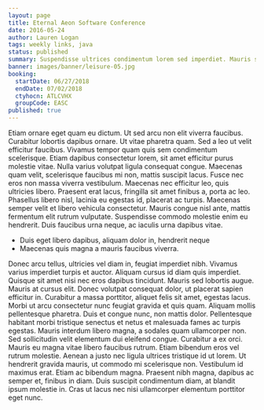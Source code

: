 ```yaml
---
layout: page
title: Eternal Aeon Software Conference
date: 2016-05-24
author: Lauren Logan
tags: weekly links, java
status: published
summary: Suspendisse ultrices condimentum lorem sed imperdiet. Mauris sed.
banner: images/banner/leisure-05.jpg
booking:
  startDate: 06/27/2018
  endDate: 07/02/2018
  ctyhocn: ATLCVHX
  groupCode: EASC
published: true
---
```

Etiam ornare eget quam eu dictum. Ut sed arcu non elit viverra faucibus. Curabitur lobortis dapibus ornare. Ut vitae pharetra quam. Sed a leo ut velit efficitur faucibus. Vivamus tempor quam quis sem condimentum scelerisque. Etiam dapibus consectetur lorem, sit amet efficitur purus molestie vitae. Nulla varius volutpat ligula consequat congue.
Maecenas quam velit, scelerisque faucibus mi non, mattis suscipit lacus. Fusce nec eros non massa viverra vestibulum. Maecenas nec efficitur leo, quis ultricies libero. Praesent erat lacus, fringilla sit amet finibus a, porta ac leo. Phasellus libero nisl, lacinia eu egestas id, placerat ac turpis. Maecenas semper velit et libero vehicula consectetur. Mauris congue nisl ante, mattis fermentum elit rutrum vulputate. Suspendisse commodo molestie enim eu hendrerit. Duis faucibus urna neque, ac iaculis urna dapibus vitae.

* Duis eget libero dapibus, aliquam dolor in, hendrerit neque
* Maecenas quis magna a mauris faucibus viverra.

Donec arcu tellus, ultricies vel diam in, feugiat imperdiet nibh. Vivamus varius imperdiet turpis et auctor. Aliquam cursus id diam quis imperdiet. Quisque sit amet nisi nec eros dapibus tincidunt. Mauris sed lobortis augue. Mauris at cursus elit. Donec volutpat consequat dolor, ut placerat sapien efficitur in. Curabitur a massa porttitor, aliquet felis sit amet, egestas lacus. Morbi ut arcu consectetur nunc feugiat gravida et quis quam. Aliquam mollis pellentesque pharetra. Duis et congue nunc, non mattis dolor. Pellentesque habitant morbi tristique senectus et netus et malesuada fames ac turpis egestas. Mauris interdum libero magna, a sodales quam ullamcorper non. Sed sollicitudin velit elementum dui eleifend congue. Curabitur a ex orci. Mauris eu magna vitae libero faucibus rutrum.
Etiam bibendum eros vel rutrum molestie. Aenean a justo nec ligula ultrices tristique id ut lorem. Ut hendrerit gravida mauris, ut commodo mi scelerisque non. Vestibulum id maximus erat. Etiam ac bibendum magna. Praesent nibh magna, dapibus ac semper et, finibus in diam. Duis suscipit condimentum diam, at blandit ipsum molestie in. Cras ut lacus nec nisi ullamcorper elementum porttitor eget nunc.
